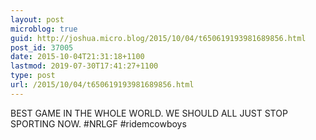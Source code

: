 ```yaml
---
layout: post
microblog: true
guid: http://joshua.micro.blog/2015/10/04/t650619193981689856.html
post_id: 37005
date: 2015-10-04T21:31:18+1100
lastmod: 2019-07-30T17:41:27+1100
type: post
url: /2015/10/04/t650619193981689856.html
---
```

BEST GAME IN THE WHOLE WORLD. WE SHOULD ALL JUST STOP SPORTING NOW. #NRLGF #ridemcowboys
